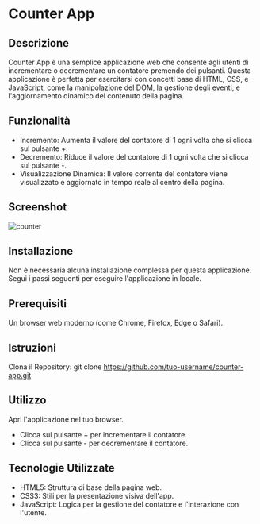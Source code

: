 # Counter App
## Descrizione
Counter App è una semplice applicazione web che consente agli utenti di incrementare o decrementare un contatore premendo dei pulsanti. 
Questa applicazione è perfetta per esercitarsi con concetti base di HTML, CSS, e JavaScript, come la manipolazione del DOM, la gestione degli eventi, e l'aggiornamento dinamico del contenuto della pagina.

## Funzionalità
- Incremento: Aumenta il valore del contatore di 1 ogni volta che si clicca sul pulsante +.
- Decremento: Riduce il valore del contatore di 1 ogni volta che si clicca sul pulsante -.
- Visualizzazione Dinamica: Il valore corrente del contatore viene visualizzato e aggiornato in tempo reale al centro della pagina.

## Screenshot
![counter](https://github.com/user-attachments/assets/ab71e6eb-d24d-4db8-b4e8-9b42c8434580)


## Installazione
Non è necessaria alcuna installazione complessa per questa applicazione. Segui i passi seguenti per eseguire l'applicazione in locale.

## Prerequisiti
Un browser web moderno (come Chrome, Firefox, Edge o Safari).

## Istruzioni
Clona il Repository:
git clone https://github.com/tuo-username/counter-app.git

## Utilizzo
Apri l'applicazione nel tuo browser.
- Clicca sul pulsante + per incrementare il contatore.
- Clicca sul pulsante - per decrementare il contatore.

## Tecnologie Utilizzate
- HTML5: Struttura di base della pagina web.
- CSS3: Stili per la presentazione visiva dell'app.
- JavaScript: Logica per la gestione del contatore e l'interazione con l'utente.

